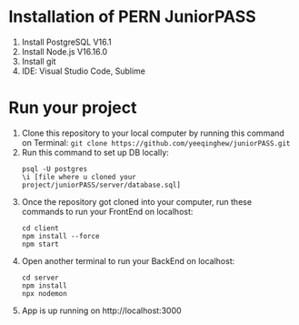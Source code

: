 # Installation of PERN JuniorPASS

1. Install PostgreSQL V16.1
2. Install Node.js V16.16.0
3. Install git
4. IDE: Visual Studio Code, Sublime

# Run your project

1. Clone this repository to your local computer by running this command on Terminal: `git clone https://github.com/yeeqinghew/juniorPASS.git`
2. Run this command to set up DB locally:
   ```
   psql -U postgres
   \i [file where u cloned your project/juniorPASS/server/database.sql]
   ```
3. Once the repository got cloned into your computer, run these commands to run your FrontEnd on localhost:
   ```
   cd client
   npm install --force
   npm start
   ```
4. Open another terminal to run your BackEnd on localhost:
   ```
   cd server
   npm install
   npx nodemon
   ```
5. App is up running on http://localhost:3000
